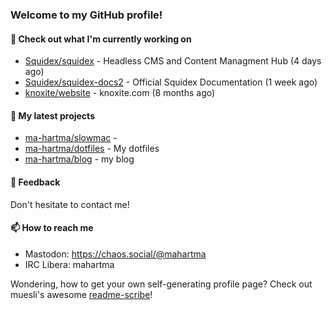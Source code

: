 ### Welcome to my GitHub profile!

#### 🔭 Check out what I'm currently working on

- [Squidex/squidex](https://github.com/Squidex/squidex) - Headless CMS and Content Managment Hub (4 days ago)
- [Squidex/squidex-docs2](https://github.com/Squidex/squidex-docs2) - Official Squidex Documentation (1 week ago)
- [knoxite/website](https://github.com/knoxite/website) - knoxite.com (8 months ago)

#### 🌱 My latest projects

- [ma-hartma/slowmac](https://github.com/ma-hartma/slowmac) - 
- [ma-hartma/dotfiles](https://github.com/ma-hartma/dotfiles) - My dotfiles
- [ma-hartma/blog](https://github.com/ma-hartma/blog) - my blog

#### 💬 Feedback

Don't hesitate to contact me!

#### 📫 How to reach me

- Mastodon: https://chaos.social/@mahartma
- IRC Libera: mahartma

Wondering, how to get your own self-generating profile page? 
Check out muesli's awesome [readme-scribe](https://github.com/muesli/readme-scribe)!
